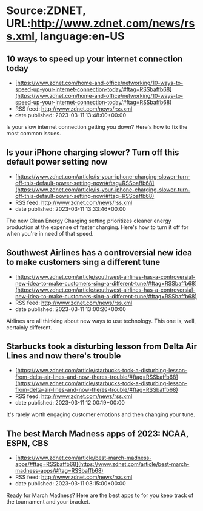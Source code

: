 # Source:ZDNET, URL:http://www.zdnet.com/news/rss.xml, language:en-US

## 10 ways to speed up your internet connection today
 - [https://www.zdnet.com/home-and-office/networking/10-ways-to-speed-up-your-internet-connection-today/#ftag=RSSbaffb68](https://www.zdnet.com/home-and-office/networking/10-ways-to-speed-up-your-internet-connection-today/#ftag=RSSbaffb68)
 - RSS feed: http://www.zdnet.com/news/rss.xml
 - date published: 2023-03-11 13:48:00+00:00

Is your slow internet connection getting you down? Here's how to fix the most common issues.

## Is your iPhone charging slower? Turn off this default power setting now
 - [https://www.zdnet.com/article/is-your-iphone-charging-slower-turn-off-this-default-power-setting-now/#ftag=RSSbaffb68](https://www.zdnet.com/article/is-your-iphone-charging-slower-turn-off-this-default-power-setting-now/#ftag=RSSbaffb68)
 - RSS feed: http://www.zdnet.com/news/rss.xml
 - date published: 2023-03-11 13:33:46+00:00

The new Clean Energy Charging setting prioritizes cleaner energy production at the expense of faster charging. Here's how to turn it off for when you're in need of that speed.

## Southwest Airlines has a controversial new idea to make customers sing a different tune
 - [https://www.zdnet.com/article/southwest-airlines-has-a-controversial-new-idea-to-make-customers-sing-a-different-tune/#ftag=RSSbaffb68](https://www.zdnet.com/article/southwest-airlines-has-a-controversial-new-idea-to-make-customers-sing-a-different-tune/#ftag=RSSbaffb68)
 - RSS feed: http://www.zdnet.com/news/rss.xml
 - date published: 2023-03-11 13:00:20+00:00

Airlines are all thinking about new ways to use technology. This one is, well, certainly different.

## Starbucks took a disturbing lesson from Delta Air Lines and now there's trouble
 - [https://www.zdnet.com/article/starbucks-took-a-disturbing-lesson-from-delta-air-lines-and-now-theres-trouble/#ftag=RSSbaffb68](https://www.zdnet.com/article/starbucks-took-a-disturbing-lesson-from-delta-air-lines-and-now-theres-trouble/#ftag=RSSbaffb68)
 - RSS feed: http://www.zdnet.com/news/rss.xml
 - date published: 2023-03-11 12:00:19+00:00

It's rarely worth engaging customer emotions and then changing your tune.

## The best March Madness apps of 2023: NCAA, ESPN, CBS
 - [https://www.zdnet.com/article/best-march-madness-apps/#ftag=RSSbaffb68](https://www.zdnet.com/article/best-march-madness-apps/#ftag=RSSbaffb68)
 - RSS feed: http://www.zdnet.com/news/rss.xml
 - date published: 2023-03-11 03:15:00+00:00

Ready for March Madness? Here are the best apps to for you keep track of the tournament and your bracket.

